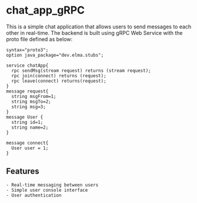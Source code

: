# chat_app_gRPC

This is a simple chat application that allows users to send messages to each other in real-time. The backend is built using gRPC Web Service with the proto file defined as below:

```
syntax="proto3";
option java_package="dev.elma.stubs";

service chatApp{
  rpc sendMsg(stream request) returns (stream request);
  rpc join(connect) returns (request);
  rpc leave(connect) returns(request);
}
message request{
  string msgFrom=1;
  string msgTo=2;
  string msg=3;
}
message User {
  string id=1;
  string name=2;
}

message connect{
  User user = 1;
}
```

## Features

    - Real-time messaging between users
    - Simple user console interface
    - User authentication

